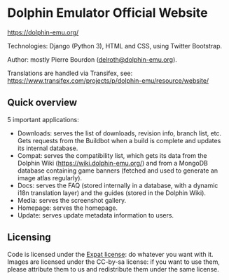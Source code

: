 Dolphin Emulator Official Website
=================================

https://dolphin-emu.org/

Technologies: Django (Python 3), HTML and CSS, using Twitter Bootstrap.

Author: mostly Pierre Bourdon (delroth@dolphin-emu.org).

Translations are handled via Transifex, see:
    https://www.transifex.com/projects/p/dolphin-emu/resource/website/

Quick overview
--------------

5 important applications:
 * Downloads: serves the list of downloads, revision info, branch list, etc.
   Gets requests from the Buildbot when a build is complete and updates its
   internal database.
 * Compat: serves the compatibility list, which gets its data from the Dolphin
   Wiki (https://wiki.dolphin-emu.org/) and from a MongoDB database containing
   game banners (fetched and used to generate an image atlas regularly).
 * Docs: serves the FAQ (stored internally in a database, with a dynamic i18n
   translation layer) and the guides (stored in the Dolphin Wiki).
 * Media: serves the screenshot gallery.
 * Homepage: serves the homepage.
 * Update: serves update metadata information to users.

Licensing
---------

Code is licensed under the [Expat license](license.txt): do whatever you want with it. Images
are licensed under the CC-by-sa license: if you want to use them, please
attribute them to us and redistribute them under the same license.
